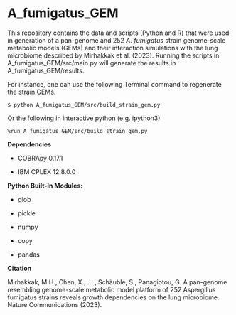 # A_fumigatus_GEM
This repository contains the data and scripts (Python and R) that were used in generation of a pan-genome and 252 *A. fumigatus* strain genome-scale metabolic models (GEMs) and their interaction simulations with the lung microbiome described by Mirhakkak et al. (2023).
Running the scripts in A_fumigatus_GEM/src/main.py will generate the results in A_fumigatus_GEM/results.

For instance, one can use the following Terminal command to regenerate the strain GEMs.

`$ python A_fumigatus_GEM/src/build_strain_gem.py`

Or the following in interactive python (e.g. ipython3)

`%run A_fumigatus_GEM/src/build_strain_gem.py`

**Dependencies**

* COBRApy 0.17.1

* IBM CPLEX 12.8.0.0



**Python Built-In Modules:**

* glob

* pickle

* numpy

* copy

* pandas




**Citation**

Mirhakkak, M.H., Chen, X., ... , Schäuble, S., Panagiotou, G. A pan-genome resembling genome-scale metabolic model platform of 252 Aspergillus fumigatus strains reveals growth dependencies on the lung microbiome. Nature Communications (2023).

